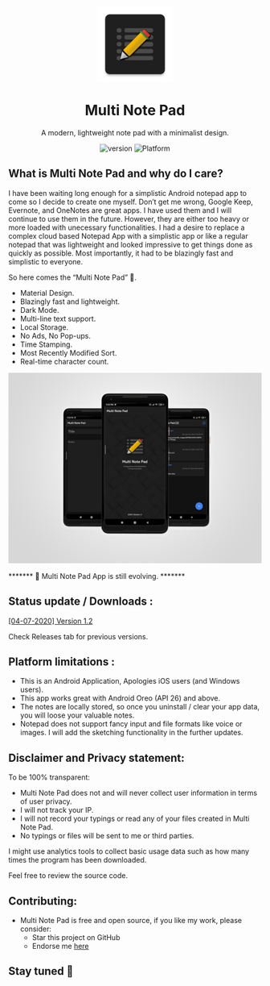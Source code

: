 <p align="center">
  <img width="150" align="center" src="app/src/main/res/mipmap-xxxhdpi/ic_launcher.png">
</p>
<h1 align="center">
  Multi Note Pad
</h1>
<p align="center">
  A modern, lightweight note pad with a minimalist design.
</p>
<p align="center">
   <a style="text-decoration:none" href="https://github.com/chiragkhandhar/Multi-Note-Pad/tree/master/APKS">
    <img src="https://img.shields.io/badge/Latest%20Version-v1.2-blue" alt="version" />
  </a>
  <a style="text-decoration:none">
    <img src="https://img.shields.io/badge/Platform-Android-brightgreen" alt="Platform" />
  </a>
</p>

## What is Multi Note Pad and why do I care?

I have been waiting long enough for a simplistic Android notepad app to come so I
decide to create one myself. Don’t get me wrong, Google Keep, Evernote, and OneNotes are great apps. 
I have used them and I will continue to use them in the future. However, they are either too heavy or more loaded with unecessary functionalities. 
I had a desire to replace a complex cloud based Notepad App with a simplistic app or like a regular notepad that was lightweight and looked impressive to get things done as
quickly as possible. Most importantly,
it had to be blazingly fast and simplistic to everyone. 

So here comes the “Multi Note Pad” 🎉.

* Material Design.
* Blazingly fast and lightweight.
* Dark Mode.
* Multi-line text support.
* Local Storage.
* No Ads, No Pop-ups.
* Time Stamping.
* Most Recently Modified Sort.
* Real-time character count.

![Overview](Assets/overview.png?raw=true "Dark")

******* 📣 Multi Note Pad App is still evolving. *******

## Status update / Downloads :

[[04-07-2020] Version 1.2](https://github.com/chiragkhandhar/Multi-Note-Pad/blob/master/APKS/Multi_Note_Pad_v1.2.apk)

Check Releases tab for previous versions.

## Platform limitations :

* This is an Android Application, Apologies iOS users (and Windows users).
* This app works great with Android Oreo (API 26) and above.
* The notes are locally stored, so once you uninstall / clear your app data, you will loose your valuable notes.
* Notepad does not support fancy input and file formats like voice or images. I will add the sketching functionality in the further updates.


## Disclaimer and Privacy statement:

To be 100% transparent:

* Multi Note Pad does not and will never collect user information in terms of user privacy.
* I will not track your IP. 
* I will not record your typings or read any of your files created in Multi Note Pad. 
* No typings or files will be sent to me or third parties. 

I might use analytics tools to collect basic usage data such as how many times the program has been downloaded.

Feel free to review the source code.

## Contributing:

* Multi Note Pad is free and open source, if you like my work, please consider:
   * Star this project on GitHub
   * Endorse me [here](https://www.linkedin.com/in/chirag-khandhar/)


## Stay tuned 📢

